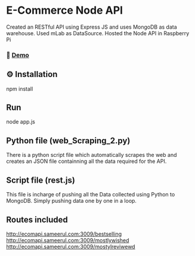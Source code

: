 # E-Commerce Node API
Created an RESTful API using Express JS and uses MongoDB as data warehouse. 
Used mLab as DataSource. 
Hosted the Node API in Raspberry Pi 
### 🚀 [Demo](http://ecomapi.sameerul.com:3009/allPhones)

## ⚙ Installation
npm install 

## Run
node app.js

## Python file (web_Scraping_2.py)
There is a python script file which automatically scrapes the web and creates an JSON file containning all the data required for the API.

## Script file (rest.js)
This file is incharge of pushing all the Data collected using Python to MongoDB. Simply pushing data one by one in a loop.

## Routes included
http://ecomapi.sameerul.com:3009/bestselling
http://ecomapi.sameerul.com:3009/mostlywished
http://ecomapi.sameerul.com:3009/mostylreviwewd